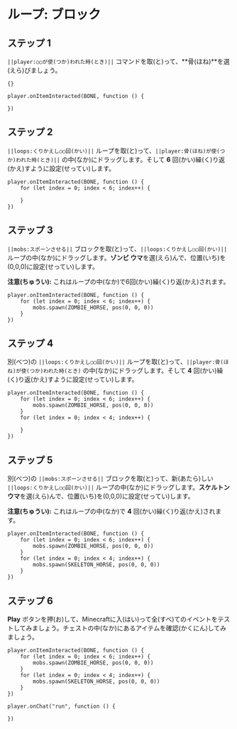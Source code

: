 # ループ: ブロック

## ステップ 1
``||player:○○が使(つか)われた時(とき)||`` コマンドを取(と)って、**骨(ほね)**を選(えら)びましょう。
```template
{}
```

```blocks
player.onItemInteracted(BONE, function () { 
 
}) 
```

## ステップ 2
``||loops:くりかえし○○回(かい)||`` ループを取(と)って、``||player:骨(ほね)が使(つか)われた時(とき)||`` の中(なか)にドラッグします。そして **6** 回(かい)繰(く)り返(かえ)すように設定(せってい)します。

```blocks
player.onItemInteracted(BONE, function () { 
    for (let index = 0; index < 6; index++) { 
      
    } 
}) 
```

## ステップ 3
``||mobs:スポーンさせる||`` ブロックを取(と)って、``||loops:くりかえし○○回(かい)||`` ループの中(なか)にドラッグします。**ゾンビ ウマ**を選(えら)んで、位置(いち)を(0,0,0)に設定(せってい)します。

**注意(ちゅうい):** これはループの中(なか)で6回(かい)繰(く)り返(かえ)されます。

```blocks
player.onItemInteracted(BONE, function () { 
    for (let index = 0; index < 6; index++) { 
        mobs.spawn(ZOMBIE_HORSE, pos(0, 0, 0)) 
    } 
}) 
```

## ステップ 4
別(べつ)の ``||loops:くりかえし○○回(かい)||`` ループを取(と)って、``||player:骨(ほね)が使(つか)われた時(とき)`` の中(なか)にドラッグします。そして **4** 回(かい)繰(く)り返(かえ)すように設定(せってい)します。

```blocks
player.onItemInteracted(BONE, function () { 
    for (let index = 0; index < 6; index++) { 
        mobs.spawn(ZOMBIE_HORSE, pos(0, 0, 0)) 
    } 
    for (let index = 0; index < 4; index++) { 
      
    } 
}) 
```

## ステップ 5
別(べつ)の ``||mobs:スポーンさせる||`` ブロックを取(と)って、新(あたら)しい ``||loops:くりかえし○○回(かい)||`` ループの中(なか)にドラッグします。**スケルトン ウマ**を選(えら)んで、位置(いち)を(0,0,0)に設定(せってい)します。

**注意(ちゅうい):** これはループの中(なか)で **4** 回(かい)繰(く)り返(かえ)されます。

```blocks
player.onItemInteracted(BONE, function () { 
    for (let index = 0; index < 6; index++) { 
        mobs.spawn(ZOMBIE_HORSE, pos(0, 0, 0)) 
    } 
    for (let index = 0; index < 4; index++) { 
        mobs.spawn(SKELETON_HORSE, pos(0, 0, 0)) 
    } 
}) 
```

## ステップ 6
**Play** ボタンを押(お)して、Minecraftに入(はい)って全(すべ)てのイベントをテストしてみましょう。チェストの中(なか)にあるアイテムを確認(かくにん)してみましょう。 

```blocks
player.onItemInteracted(BONE, function () { 
    for (let index = 0; index < 6; index++) { 
        mobs.spawn(ZOMBIE_HORSE, pos(0, 0, 0)) 
    } 
    for (let index = 0; index < 4; index++) { 
        mobs.spawn(SKELETON_HORSE, pos(0, 0, 0)) 
    } 
}) 
```

```ghost
player.onChat("run", function () {
	
})
```


